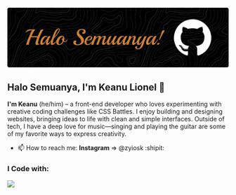 ![Header](<github-header-banner%20(1).png>)

## Halo Semuanya, I'm Keanu Lionel 👋

<!--
**keanulimen/keanulimen** is a ✨ _special_ ✨ repository because its `README.md` (this file) appears on your GitHub profile.

Here are some ideas to get you started:

- 🔭 I’m currently working on ...
- 👯 I’m looking to collaborate on ...
- 🤔 I’m looking for help with ...
- 💬 Ask me about ...
- 😄 Pronouns: ...
-->

**I'm Keanu** (he/him) – a front-end developer who loves experimenting with creative coding challenges like CSS Battles. I enjoy building and designing websites, bringing ideas to life with clean and simple interfaces. Outside of tech, I have a deep love for music—singing and playing the guitar are some of my favorite ways to express creativity.

- 📫 How to reach me: **Instagram** => @zyiosk :shipit:

### I Code with:

<p align="left">
    <img src="https://skillicons.dev/icons?i=github,html,css,c,javascript,tailwind,bootstrap&theme=light&perline=4" />
</p>
